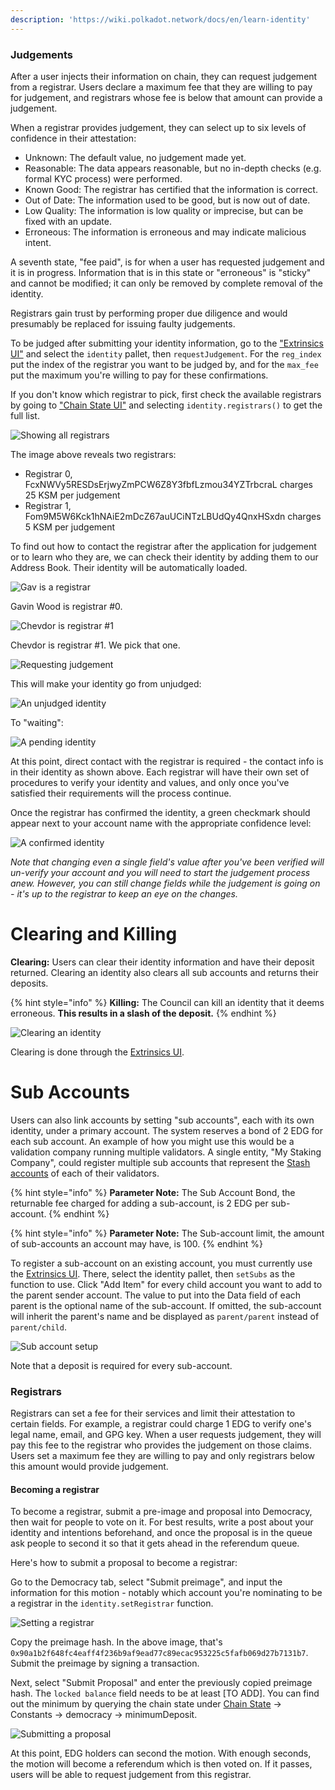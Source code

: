 ```yaml
---
description: 'https://wiki.polkadot.network/docs/en/learn-identity'
---
```


### Judgements

After a user injects their information on chain, they can request judgement from a registrar. Users declare a maximum fee that they are willing to pay for judgement, and registrars whose fee is below that amount can provide a judgement.

When a registrar provides judgement, they can select up to six levels of confidence in their attestation:

* Unknown: The default value, no judgement made yet.
* Reasonable: The data appears reasonable, but no in-depth checks \(e.g. formal KYC process\) were performed.
* Known Good: The registrar has certified that the information is correct.
* Out of Date: The information used to be good, but is now out of date.
* Low Quality: The information is low quality or imprecise, but can be fixed with an update.
* Erroneous: The information is erroneous and may indicate malicious intent.

A seventh state, "fee paid", is for when a user has requested judgement and it is in progress. Information that is in this state or "erroneous" is "sticky" and cannot be modified; it can only be removed by complete removal of the identity.

Registrars gain trust by performing proper due diligence and would presumably be replaced for issuing faulty judgements.

To be judged after submitting your identity information, go to the ["Extrinsics UI"](https://polkadot.js.org/apps/#/extrinsics) and select the `identity` pallet, then `requestJudgement`. For the `reg_index` put the index of the registrar you want to be judged by, and for the `max_fee` put the maximum you're willing to pay for these confirmations.

If you don't know which registrar to pick, first check the available registrars by going to ["Chain State UI"](https://wiki.polkadot.network/docs/en/learn-identity) and selecting `identity.registrars()` to get the full list.

![Showing all registrars](https://wiki.polkadot.network/img/identity/14.jpg)

The image above reveals two registrars:

* Registrar 0, FcxNWVy5RESDsErjwyZmPCW6Z8Y3fbfLzmou34YZTrbcraL charges 25 KSM per judgement
* Registrar 1, Fom9M5W6Kck1hNAiE2mDcZ67auUCiNTzLBUdQy4QnxHSxdn charges 5 KSM per judgement

To find out how to contact the registrar after the application for judgement or to learn who they are, we can check their identity by adding them to our Address Book. Their identity will be automatically loaded.

![Gav is a registrar](https://wiki.polkadot.network/img/identity/15.jpg)

Gavin Wood is registrar \#0.

![Chevdor is registrar \#1](https://wiki.polkadot.network/img/identity/16.jpg)

Chevdor is registrar \#1. We pick that one.

![Requesting judgement](https://wiki.polkadot.network/img/identity/08.jpg)

This will make your identity go from unjudged:

![An unjudged identity](https://wiki.polkadot.network/img/identity/07.jpg)

To "waiting":

![A pending identity](https://wiki.polkadot.network/img/identity/09.jpg)

At this point, direct contact with the registrar is required - the contact info is in their identity as shown above. Each registrar will have their own set of procedures to verify your identity and values, and only once you've satisfied their requirements will the process continue.

Once the registrar has confirmed the identity, a green checkmark should appear next to your account name with the appropriate confidence level:

![A confirmed identity](https://wiki.polkadot.network/img/identity/10.jpg)

_Note that changing even a single field's value after you've been verified will un-verify your account and you will need to start the judgement process anew. However, you can still change fields while the judgement is going on - it's up to the registrar to keep an eye on the changes._

# Clearing and Killing

**Clearing:** Users can clear their identity information and have their deposit returned. Clearing an identity also clears all sub accounts and returns their deposits.

{% hint style="info" %}
**Killing:** The Council can kill an identity that it deems erroneous. **This results in a slash of the deposit.**
{% endhint %}

![Clearing an identity](https://wiki.polkadot.network/img/identity/clear.gif)

Clearing is done through the [Extrinsics UI](https://polkadot.js.org/apps/#/extrinsics).

# Sub Accounts

Users can also link accounts by setting "sub accounts", each with its own identity, under a primary account. The system reserves a bond of 2 EDG for each sub account. An example of how you might use this would be a validation company running multiple validators. A single entity, "My Staking Company", could register multiple sub accounts that represent the [Stash accounts](https://wiki.polkadot.network/docs/en/learn-keys) of each of their validators.

{% hint style="info" %}
**Parameter Note:** The Sub Account Bond, the returnable fee charged for adding a sub-account, is 2 EDG per sub-account.
{% endhint %}

{% hint style="info" %}
**Parameter Note:** The Sub-account limit, the amount of sub-accounts an account may have, is 100.
{% endhint %}

To register a sub-account on an existing account, you must currently use the [Extrinsics UI](https://polkadot.js.org/apps/#/extrinsics). There, select the identity pallet, then `setSubs` as the function to use. Click "Add Item" for every child account you want to add to the parent sender account. The value to put into the Data field of each parent is the optional name of the sub-account. If omitted, the sub-account will inherit the parent's name and be displayed as `parent/parent` instead of `parent/child`.

![Sub account setup](https://wiki.polkadot.network/img/identity/06.jpg)

Note that a deposit is required for every sub-account.

### Registrars

Registrars can set a fee for their services and limit their attestation to certain fields. For example, a registrar could charge 1 EDG to verify one's legal name, email, and GPG key. When a user requests judgement, they will pay this fee to the registrar who provides the judgement on those claims. Users set a maximum fee they are willing to pay and only registrars below this amount would provide judgement.

#### Becoming a registrar

To become a registrar, submit a pre-image and proposal into Democracy, then wait for people to vote on it. For best results, write a post about your identity and intentions beforehand, and once the proposal is in the queue ask people to second it so that it gets ahead in the referendum queue.

Here's how to submit a proposal to become a registrar:

Go to the Democracy tab, select "Submit preimage", and input the information for this motion - notably which account you're nominating to be a registrar in the `identity.setRegistrar` function.

![Setting a registrar](https://wiki.polkadot.network/img/identity/12.jpg)

Copy the preimage hash. In the above image, that's `0x90a1b2f648fc4eaff4f236b9af9ead77c89ecac953225c5fafb069d27b7131b7`. Submit the preimage by signing a transaction.

Next, select "Submit Proposal" and enter the previously copied preimage hash. The `locked balance` field needs to be at least \[TO ADD\]. You can find out the minimum by querying the chain state under [Chain State](https://polkadot.js.org/apps/#/chainstate) -&gt; Constants -&gt; democracy -&gt; minimumDeposit.

![Submitting a proposal](https://wiki.polkadot.network/img/identity/13.jpg)

At this point, EDG holders can second the motion. With enough seconds, the motion will become a referendum which is then voted on. If it passes, users will be able to request judgement from this registrar.
